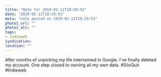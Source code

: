```yaml
---
title: "Note for 2019-02-11T18:29:53"
date: "2019-02-11T18:29:53"
meta: "note posted on 2019-02-11T18:29:53"
photo1_url: ""
photo1_alt: ""
tags:
- indieweb
syndication:
location: ""
---
```

After months of unpicking my life intertwined in Google. I've finally deleted my account. One step closed to owning all my own data. #SiloQuit #Indieweb
